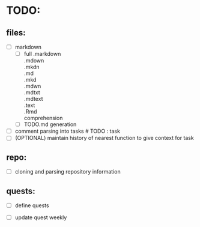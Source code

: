 # TODO:

## files:
 - [ ] markdown
	- [ ] full 	.markdown	\
			.mdown		\
			.mkdn		\
			.md		\
			.mkd		\
			.mdwn		\
			.mdtxt		\
			.mdtext		\
			.text		\
			.Rmd		\
			comprehension
	- [ ] TODO.md generation

 - [ ] comment parsing into tasks # TODO : task
 - [ ] (OPTIONAL) maintain history of nearest function to give context for task

## repo:
 - [ ] cloning and parsing repository information

## quests:
 - [ ] define quests
 - [ ] update quest weekly

